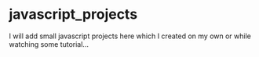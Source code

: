 # javascript_projects
I will add small javascript projects here which I created on my own or while watching some tutorial...
